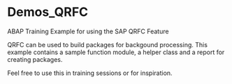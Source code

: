 # Demos_QRFC
ABAP Training Example for using the SAP QRFC Feature 

QRFC can be used to build packages for backgound processing. 
This example contains a sample function module, a helper class and a report for creating packages.

Feel free to use this in training sessions or for inspiration.
